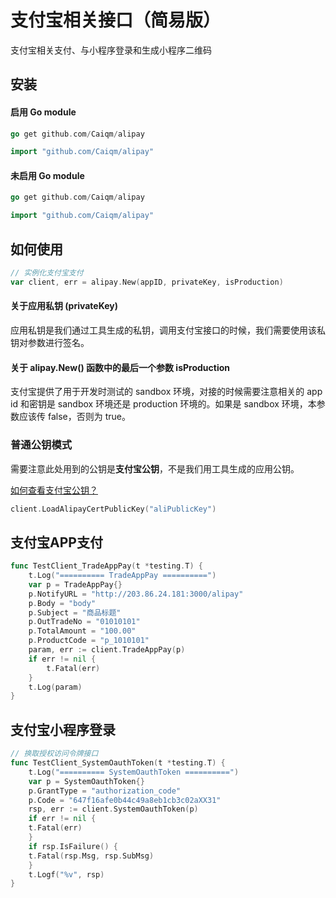 # 支付宝相关接口（简易版）
支付宝相关支付、与小程序登录和生成小程序二维码

## 安装

#### 启用 Go module

```go
go get github.com/Caiqm/alipay
```

```go
import "github.com/Caiqm/alipay"
```

#### 未启用 Go module

```go
go get github.com/Caiqm/alipay
```

```go
import "github.com/Caiqm/alipay"
```

## 如何使用
```go
// 实例化支付宝支付
var client, err = alipay.New(appID, privateKey, isProduction)
```

#### 关于应用私钥 (privateKey)

应用私钥是我们通过工具生成的私钥，调用支付宝接口的时候，我们需要使用该私钥对参数进行签名。

#### 关于 alipay.New() 函数中的最后一个参数 isProduction

支付宝提供了用于开发时测试的 sandbox 环境，对接的时候需要注意相关的 app id 和密钥是 sandbox 环境还是 production 环境的。如果是 sandbox 环境，本参数应该传 false，否则为 true。

### 普通公钥模式

需要注意此处用到的公钥是**支付宝公钥**，不是我们用工具生成的应用公钥。

[如何查看支付宝公钥？](https://opendocs.alipay.com/common/057aqe)

```go
client.LoadAlipayCertPublicKey("aliPublicKey")
```

## 支付宝APP支付
```go
func TestClient_TradeAppPay(t *testing.T) {
	t.Log("========== TradeAppPay ==========")
	var p = TradeAppPay{}
	p.NotifyURL = "http://203.86.24.181:3000/alipay"
	p.Body = "body"
	p.Subject = "商品标题"
	p.OutTradeNo = "01010101"
	p.TotalAmount = "100.00"
	p.ProductCode = "p_1010101"
	param, err := client.TradeAppPay(p)
	if err != nil {
		t.Fatal(err)
	}
	t.Log(param)
}
```

## 支付宝小程序登录
```go
// 换取授权访问令牌接口
func TestClient_SystemOauthToken(t *testing.T) {
    t.Log("========== SystemOauthToken ==========")
    var p = SystemOauthToken{}
    p.GrantType = "authorization_code"
    p.Code = "647f16afe0b44c49a8eb1cb3c02aXX31"
    rsp, err := client.SystemOauthToken(p)
    if err != nil {
    t.Fatal(err)
    }
    if rsp.IsFailure() {
    t.Fatal(rsp.Msg, rsp.SubMsg)
    }
    t.Logf("%v", rsp)
}
```